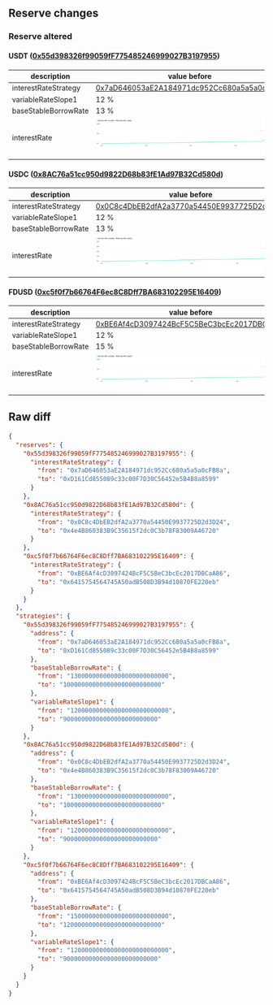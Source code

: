 ## Reserve changes

### Reserve altered

#### USDT ([0x55d398326f99059fF775485246999027B3197955](https://bscscan.com/address/0x55d398326f99059fF775485246999027B3197955))

| description | value before | value after |
| --- | --- | --- |
| interestRateStrategy | [0x7aD646053aE2A184971dc952Cc680a5a5a0cFB8a](https://bscscan.com/address/0x7aD646053aE2A184971dc952Cc680a5a5a0cFB8a) | [0xD161Cd855089c33c00F7D30C56452e5B4B8a8599](https://bscscan.com/address/0xD161Cd855089c33c00F7D30C56452e5B4B8a8599) |
| variableRateSlope1 | 12 % | 9 % |
| baseStableBorrowRate | 13 % | 10 % |
| interestRate | ![before](/.assets/36854462871fe9c2159f93144e1db3723476a00a.svg) | ![after](/.assets/189b1048cfb01ad4ab7283e7ad5c7292c5ec484d.svg) |

#### USDC ([0x8AC76a51cc950d9822D68b83fE1Ad97B32Cd580d](https://bscscan.com/address/0x8AC76a51cc950d9822D68b83fE1Ad97B32Cd580d))

| description | value before | value after |
| --- | --- | --- |
| interestRateStrategy | [0x0C8c4DbEB2dfA2a3770a54450E9937725D2d3D24](https://bscscan.com/address/0x0C8c4DbEB2dfA2a3770a54450E9937725D2d3D24) | [0x4e4B860383B9C35615f2dc0C3b78F83009A46720](https://bscscan.com/address/0x4e4B860383B9C35615f2dc0C3b78F83009A46720) |
| variableRateSlope1 | 12 % | 9 % |
| baseStableBorrowRate | 13 % | 10 % |
| interestRate | ![before](/.assets/782488a1b7ee691f80006e3fec1034d79c974a26.svg) | ![after](/.assets/caf98330fb34eb7b2e26a2107766215407decc6a.svg) |

#### FDUSD ([0xc5f0f7b66764F6ec8C8Dff7BA683102295E16409](https://bscscan.com/address/0xc5f0f7b66764F6ec8C8Dff7BA683102295E16409))

| description | value before | value after |
| --- | --- | --- |
| interestRateStrategy | [0xBE6Af4cD3097424BcF5C5BeC3bcEc2017DBCaA86](https://bscscan.com/address/0xBE6Af4cD3097424BcF5C5BeC3bcEc2017DBCaA86) | [0x6415754564745A50adB508D3B94d10870FE220eb](https://bscscan.com/address/0x6415754564745A50adB508D3B94d10870FE220eb) |
| variableRateSlope1 | 12 % | 9 % |
| baseStableBorrowRate | 15 % | 12 % |
| interestRate | ![before](/.assets/ef55117ceefbc6d6d810e0e5578a4a7e9f292aae.svg) | ![after](/.assets/2fa239413d25864a0b99b39868a3fb49e63010ad.svg) |

## Raw diff

```json
{
  "reserves": {
    "0x55d398326f99059fF775485246999027B3197955": {
      "interestRateStrategy": {
        "from": "0x7aD646053aE2A184971dc952Cc680a5a5a0cFB8a",
        "to": "0xD161Cd855089c33c00F7D30C56452e5B4B8a8599"
      }
    },
    "0x8AC76a51cc950d9822D68b83fE1Ad97B32Cd580d": {
      "interestRateStrategy": {
        "from": "0x0C8c4DbEB2dfA2a3770a54450E9937725D2d3D24",
        "to": "0x4e4B860383B9C35615f2dc0C3b78F83009A46720"
      }
    },
    "0xc5f0f7b66764F6ec8C8Dff7BA683102295E16409": {
      "interestRateStrategy": {
        "from": "0xBE6Af4cD3097424BcF5C5BeC3bcEc2017DBCaA86",
        "to": "0x6415754564745A50adB508D3B94d10870FE220eb"
      }
    }
  },
  "strategies": {
    "0x55d398326f99059fF775485246999027B3197955": {
      "address": {
        "from": "0x7aD646053aE2A184971dc952Cc680a5a5a0cFB8a",
        "to": "0xD161Cd855089c33c00F7D30C56452e5B4B8a8599"
      },
      "baseStableBorrowRate": {
        "from": "130000000000000000000000000",
        "to": "100000000000000000000000000"
      },
      "variableRateSlope1": {
        "from": "120000000000000000000000000",
        "to": "90000000000000000000000000"
      }
    },
    "0x8AC76a51cc950d9822D68b83fE1Ad97B32Cd580d": {
      "address": {
        "from": "0x0C8c4DbEB2dfA2a3770a54450E9937725D2d3D24",
        "to": "0x4e4B860383B9C35615f2dc0C3b78F83009A46720"
      },
      "baseStableBorrowRate": {
        "from": "130000000000000000000000000",
        "to": "100000000000000000000000000"
      },
      "variableRateSlope1": {
        "from": "120000000000000000000000000",
        "to": "90000000000000000000000000"
      }
    },
    "0xc5f0f7b66764F6ec8C8Dff7BA683102295E16409": {
      "address": {
        "from": "0xBE6Af4cD3097424BcF5C5BeC3bcEc2017DBCaA86",
        "to": "0x6415754564745A50adB508D3B94d10870FE220eb"
      },
      "baseStableBorrowRate": {
        "from": "150000000000000000000000000",
        "to": "120000000000000000000000000"
      },
      "variableRateSlope1": {
        "from": "120000000000000000000000000",
        "to": "90000000000000000000000000"
      }
    }
  }
}
```